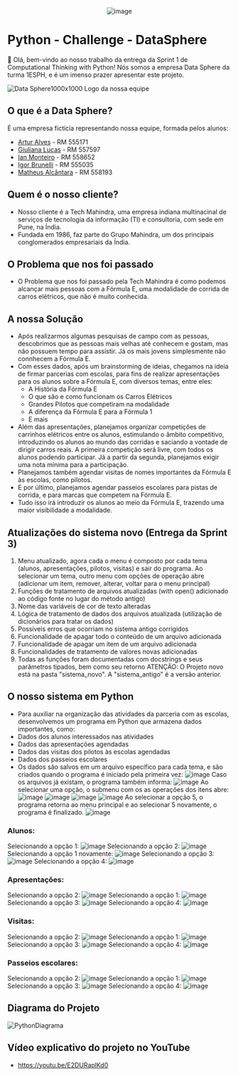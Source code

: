 
<div align="center">
  <img src="https://github.com/DataSphere-Solutions/Python-Challenge/assets/152393807/5cefd3e4-9edf-46b6-9976-108b7c2a177a" alt="image">
</div> 

# Python - Challenge - DataSphere 
👋 Olá, bem-vindo ao nosso trabalho da entrega da Sprint 1 de Computational Thinking with Python! Nós somos a empresa Data Sphere da turma 1ESPH, e é um imenso prazer apresentar este projeto.

![Data Sphere1000x1000](https://github.com/ianmonteirom/CP2-Edge/assets/152393807/0fe80a9b-6290-417d-8367-2abe3824d0b0)
Logo da nossa equipe
## O que é a Data Sphere?
É uma empresa fictícia representando nossa equipe, formada pelos alunos: 
-  <a href="https://www.linkedin.com/in/artur-alves-tenca-b1ba862b6/">Artur Alves</a> - RM 555171 
- <a href="https://www.linkedin.com/in/giuliana-lucas-85b4532b6/">Giuliana Lucas</a> - RM 557597
- <a href="https://www.linkedin.com/in/ian-monteiro-moreira-a4543a2b7/">Ian Monteiro</a> - RM 558652 
- <a href="https://www.linkedin.com/in/igor-brunelli-ralo-39143a2b7/">Igor Brunelli</a> - RM 555035
- <a href="https://www.linkedin.com/in/matheus-estev%C3%A3o-5248b9238/">Matheus Alcântara</a> - RM 558193

## Quem é o nosso cliente?
- Nosso cliente é a Tech Mahindra, uma empresa indiana multinacinal de serviços de tecnologia da informação (TI) e consultoria, com sede em Pune, na Índia.
- Fundada em 1986, faz parte do Grupo Mahindra, um dos principais conglomerados empresariais da Índia.

## O Problema que nos foi passado
- O Problema que nos foi passado pela Tech Mahindra é como podemos alcançar mais pessoas com a Fórmula E, uma modalidade de corrida de carros elétricos, que não é muito conhecida.

## A nossa Solução
- Após realizarmos algumas pesquisas de campo com as pessoas, descobrimos que as pessoas mais velhas até conhecem e gostam, mas não possuem tempo para assistir. Já os mais jovens simplesmente não connhecem a Fórmula E.
- Com esses dados, após um brainstorming de ideias, chegamos na ideia de firmar parcerias com escolas, para fins de realizar apresentações para os alunos sobre a Fórmula E, com diversos temas, entre eles:
  - A História da Fórmula E
  - O que são e como funcionam os Carros Elétricos
  - Grandes Pilotos que competiram na modalidade
  - A diferença da Fórmula E para a Fórmula 1
  - E mais
- Além das apresentações, planejamos organizar competições de carrinhos elétricos entre os alunos, estimulando o âmbito competitivo, introduzindo os alunos ao mundo das corridas e saciando a vontade de dirigir carros reais. A primeira competição será livre, com todos os alunos podendo participar. Já a partir da segunda, planejamos exigir uma nota mínima para a participação.
- Planejamos também agendar visitas de nomes importantes da Fórmula E às escolas, como pilotos.
- E por último, planejamos agendar passeios escolares para pistas de corrida, e para marcas que competem na Fórmula E.
- Tudo isso irá introduzir os alunos ao meio da Fórmula E, trazendo uma maior visibilidade a modalidade.


## Atualizações do sistema novo (Entrega da Sprint 3)
1. Menu atualizado, agora cada o menu é composto por cada tema (alunos, apresentações, pilotos, visitas) e sair do programa. Ao selecionar um tema, outro menu com opções de operação abre (adicionar um item, remover, alterar, voltar para o menu principal)
2. Funções de tratamento de arquivos atualizadas (with open() adicionado ao código fonte no lugar do método antigo)
3. Nome das variáveis de cor de texto alteradas
4. Lógica de tratamento de dados dos arquivos atualizada (utilização de dicionários para tratar os dados)
5. Possíveis erros que ocorriam no sistema antigo corrigidos
6. Funcionalidade de apagar todo o conteúdo de um arquivo adicionada
7. Funcionalidade de apagar um item de um arquivo adicionada
8. Funcionalidades de tratamento de valores novas adicionadas
9. Todas as funções foram documentadas com docstrings e seus parâmetros tipados, bem como seu retorno
ATENÇÃO: O Projeto novo está na pasta "sistema_novo". A "sistema_antigo" é a versão anterior.


## O nosso sistema em Python
- Para auxiliar na organização das atividades da parceria com as escolas, desenvolvemos um programa em Python que armazena dados importantes, como:
 - Dados dos alunos interessados nas atividades
 - Dados das apresentações agendadas
 - Dados das visitas dos pilotos às escolas agendadas
 - Dados dos passeios escolares
- Os dados são salvos em um arquivo específico para cada tema, e são criados quando o programa é iniciado pela primeira vez:
![image](https://github.com/user-attachments/assets/a5a1415c-e68e-4a62-b0b9-94aeb81fa958)
Caso os arquivos já existam, o programa também informa:
![image](https://github.com/user-attachments/assets/3b85476b-3286-4475-a54d-bbbca98ecc3a)
Ao selecionar uma opção, o submenu com os as operações dos itens abre:
![image](https://github.com/user-attachments/assets/ffbcb927-b37f-4a30-9c20-75262eb7eb5e)
![image](https://github.com/user-attachments/assets/95f6d0cf-06f7-45b3-8f5f-5574f72d13b2)
![image](https://github.com/user-attachments/assets/0c924dd9-bd79-470b-9530-1aba58227035)
![image](https://github.com/user-attachments/assets/6cace1c3-924f-4a2e-8c20-841009f6b3ac)
Ao selecionar a opção 5, o programa retorna ao menu principal e ao selecionar 5 novamente, o programa é finalizado.
![image](https://github.com/user-attachments/assets/9ef534fc-89d6-45ec-916d-b655a009c173)

### Alunos:
Selecionando a opção 1:
![image](https://github.com/user-attachments/assets/670c7fc5-911c-4948-b44d-80d1f073a242)
Selecionando a opção 2:
![image](https://github.com/user-attachments/assets/cd58bb23-5925-48e5-8fd8-aec339562f71)
Selecionando a opção 1 novamente:
![image](https://github.com/user-attachments/assets/bdfc53b6-5687-4d9b-a1ae-36cce28927d5)
Selecionando a opção 3:
![image](https://github.com/user-attachments/assets/e9c90cdb-ec74-4a64-8064-d7db567fd6c1)
Selecionando a opção 4:
![image](https://github.com/user-attachments/assets/356ac8d9-0e59-4388-8c70-1d4e2b77d4ab)

### Apresentações:
Selecionando a opção 2:
![image](https://github.com/user-attachments/assets/075769eb-6947-4a49-93a3-c99cd00a5c97)
Selecionando a opção 1:
![image](https://github.com/user-attachments/assets/c723b746-599b-481d-bfd5-8ddb6b028106)
Selecionando a opção 3:
![image](https://github.com/user-attachments/assets/4f7be124-5c78-4223-b70e-fd061230184b)
Selecionando a opção 4:
![image](https://github.com/user-attachments/assets/02dcef24-f11f-42ca-a6d3-a3262b59d238)

### Visitas:
Selecionando a opção 2:
![image](https://github.com/user-attachments/assets/85de9376-c482-4eca-8f7d-c2fe3cad263f)
Selecionando a opção 1:
![image](https://github.com/user-attachments/assets/71bba4fb-a504-4de6-a99d-e719fa30dceb)
Selecionando a opção 3:
![image](https://github.com/user-attachments/assets/856eeff1-fa2d-4be0-b7c7-8be3da1523f6)
Selecionando a opção 4:
![image](https://github.com/user-attachments/assets/daffd686-1b24-4cbb-8eb2-a06a158d784c)

### Passeios escolares:
Selecionando a opção 2:
![image](https://github.com/user-attachments/assets/d65a651d-5365-49a8-841f-40455254edc4)
Selecionando a opção 1:
![image](https://github.com/user-attachments/assets/38c5b7d4-2a15-4ae4-a42a-71167dd61433)
Selecionando a opção 3:
![image](https://github.com/user-attachments/assets/b0197d50-3d0b-428f-9b96-0154593b4008)
Selecionando a opção 4:
![image](https://github.com/user-attachments/assets/fc583853-6933-4fe0-8501-2df81c9a4849)

## Diagrama do Projeto
![PythonDiagrama](https://github.com/user-attachments/assets/6f9ab762-dedc-4378-8463-5c39742dd9e6)

## Vídeo explicativo do projeto no YouTube
- https://youtu.be/E2DURaplKd0










